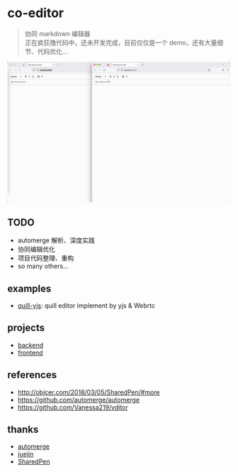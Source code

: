 # co-editor

> 协同 markdown 编辑器  
> 正在疯狂撸代码中，还未开发完成，目前仅仅是一个 demo，还有大量细节、代码优化...

![screenshot](./docs/screenshot.gif)

## TODO

- automerge 解析、深度实践
- 协同编辑优化
- 项目代码整理、重构
- so many others...

## examples

- [quill-yjs](./examples/quill-yjs): quill editor implement by yjs & Webrtc

## projects

- [backend](./projects/backend)
- [frontend](./projects/frontend)

## references

- http://objcer.com/2018/03/05/SharedPen/#more
- https://github.com/automerge/automerge
- https://github.com/Vanessa219/vditor

## thanks

- [automerge](https://automerge.org/)
- [juejin](https://juejin.cn/)
- [SharedPen](http://objcer.com/2018/03/05/SharedPen/#more)
